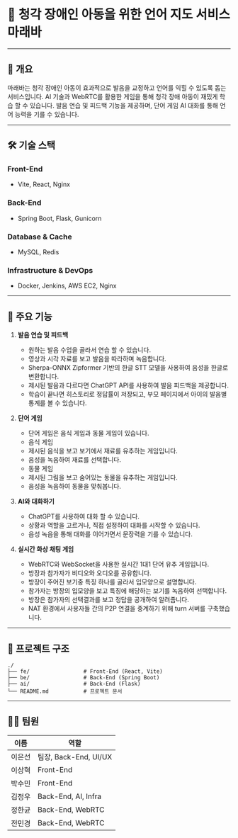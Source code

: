 # 🎯 청각 장애인 아동을 위한 언어 지도 서비스 **마래바**

---

## 📌 개요

마래바는 청각 장애인 아동이 효과적으로 발음을 교정하고 언어를 익힐 수 있도록 돕는 서비스입니다.
AI 기술과 WebRTC를 활용한 게임을 통해 청각 장애 아동이 재밌게 학습 할 수 있습니다.
발음 연습 및 피드백 기능을 제공하며, 단어 게임 AI 대화를 통해 언어 능력을 기를 수 있습니다.

---

## 🛠️ 기술 스택

### **Front-End**

- Vite, React, Nginx

### **Back-End**

- Spring Boot, Flask, Gunicorn

### **Database & Cache**

- MySQL, Redis

### **Infrastructure & DevOps**

- Docker, Jenkins, AWS EC2, Nginx

---

## 🚀 주요 기능

1. **발음 연습 및 피드백**

   - 원하는 발음 수업을 골라서 연습 할 수 있습니다.
   - 영상과 시각 자료를 보고 발음을 따라하며 녹음합니다.
   - Sherpa-ONNX Zipformer 기반의 한글 STT 모델을 사용하여 음성을 한글로 변환합니다.
   - 제시된 발음과 다르다면 ChatGPT API를 사용하여 발음 피드백을 제공합니다.
   - 학습이 끝나면 히스토리로 정답률이 저장되고, 부모 페이지에서 아이의 발음별 통계를 볼 수 있습니다.

2. **단어 게임**

   - 단어 게임은 음식 게임과 동물 게임이 있습니다.
   - 음식 게임
   - 제시된 음식을 보고 보기에서 재료를 유추하는 게임입니다.
   - 음성을 녹음하여 재료를 선택합니다.
   - 동물 게임
   - 제시된 그림을 보고 숨어있는 동물을 유추하는 게임입니다.
   - 음성을 녹음하여 동물을 맞춰봅니다.

3. **AI와 대화하기**

   - ChatGPT를 사용하여 대화 할 수 있습니다.
   - 상황과 역할을 고르거나, 직접 설정하여 대화를 시작할 수 있습니다.
   - 음성 녹음을 통해 대화를 이어가면서 문장력을 기를 수 있습니다.

4. **실시간 화상 채팅 게임**

   - WebRTC와 WebSocket을 사용한 실시간 1대1 단어 유추 게임입니다.
   - 방장과 참가자가 비디오와 오디오를 공유합니다.
   - 방장이 주어진 보기중 특징 하나를 골라서 입모양으로 설명합니다.
   - 참가자는 방장의 입모양을 보고 특징에 해당하는 보기를 녹음하여 선택합니다.
   - 방장은 참가자의 선택결과를 보고 정답을 공개하여 알려줍니다.
   - NAT 환경에서 사용자들 간의 P2P 연결을 중계하기 위해 turn 서버를 구축했습니다.

---

## 📂 프로젝트 구조

```plaintext
./
├── fe/                 # Front-End (React, Vite)
├── be/                 # Back-End (Spring Boot)
├── ai/                 # Back-End (Flask)
└── README.md           # 프로젝트 문서
```

---

## 👨‍💻 팀원

| 이름   | 역할                  |
| ------ | --------------------- |
| 이은선 | 팀장, Back-End, UI/UX |
| 이상혁 | Front-End             |
| 박수민 | Front-End             |
| 김정우 | Back-End, AI, Infra   |
| 정한균 | Back-End, WebRTC      |
| 전민경 | Back-End, WebRTC      |
